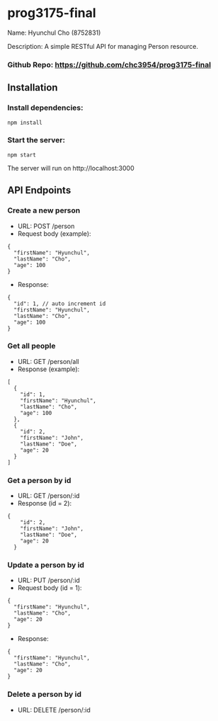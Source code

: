 # prog3175-final

Name: Hyunchul Cho (8752831)

Description: A simple RESTful API for managing Person resource.

### Github Repo: https://github.com/chc3954/prog3175-final

## Installation

### Install dependencies:

```
npm install
```

### Start the server:

```
npm start
```

The server will run on http://localhost:3000

## API Endpoints

### Create a new person

- URL: POST /person
- Request body (example):

```
{
  "firstName": "Hyunchul",
  "lastName": "Cho",
  "age": 100
}
```

- Response:

```
{
  "id": 1, // auto increment id
  "firstName": "Hyunchul",
  "lastName": "Cho",
  "age": 100
}
```

### Get all people

- URL: GET /person/all
- Response (example):

```
[
  {
    "id": 1,
    "firstName": "Hyunchul",
    "lastName": "Cho",
    "age": 100
  },
  {
    "id": 2,
    "firstName": "John",
    "lastName": "Doe",
    "age": 20
  }
]
```

### Get a person by id

- URL: GET /person/:id
- Response (id = 2):

```
{
    "id": 2,
    "firstName": "John",
    "lastName": "Doe",
    "age": 20
  }
```

### Update a person by id

- URL: PUT /person/:id
- Request body (id = 1):

```
{
  "firstName": "Hyunchul",
  "lastName": "Cho",
  "age": 20
}
```

- Response:

```
{
  "firstName": "Hyunchul",
  "lastName": "Cho",
  "age": 20
}
```

### Delete a person by id

- URL: DELETE /person/:id
